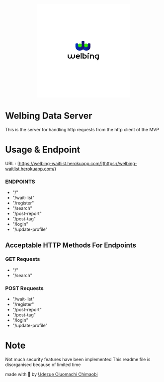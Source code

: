 <div style="width:max-content; margin:auto;">
    <img src="./logo.jpg" alt="Welbing Logo" style="height:300px;">
</div>

# Welbing Data Server

This is the server for handling http requests from the http client of the MVP

# Usage & Endpoint

URL : [https://welbing-waitlist.herokuapp.com/](https://welbing-waitlist.herokuapp.com/)

### ENDPOINTS

* "/"
* "/wait-list"
* "/register"
* "/search"
* "/post-report"
* "/post-tag"
* "/login"
* "/update-profile"


## Acceptable HTTP Methods For Endpoints

### GET Requests

* "/"
* "/search"

### POST Requests

* "/wait-list"
* "/register"
* "/post-report"
* "/post-tag"
* "/login"
* "/update-profile"

# Note 
Not much security features have been implemented
This readme file is disorganised because of limited time

made with 💖 by [Udezue Oluomachi Chimaobi](https://github.com/udezueoluomachi)